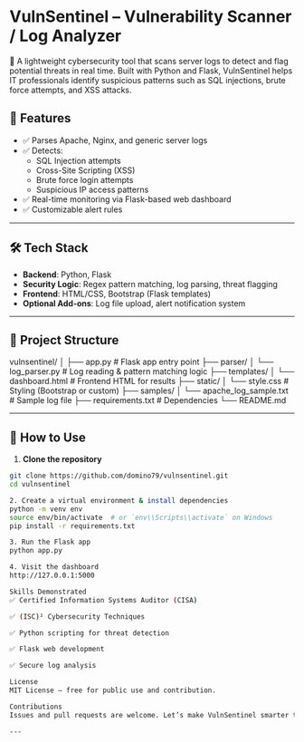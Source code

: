 # VulnSentinel – Vulnerability Scanner / Log Analyzer

🔐 A lightweight cybersecurity tool that scans server logs to detect and flag potential threats in real time. Built with Python and Flask, VulnSentinel helps IT professionals identify suspicious patterns such as SQL injections, brute force attempts, and XSS attacks.

## 🚀 Features

- ✅ Parses Apache, Nginx, and generic server logs
- ✅ Detects:
  - SQL Injection attempts
  - Cross-Site Scripting (XSS)
  - Brute force login attempts
  - Suspicious IP access patterns
- ✅ Real-time monitoring via Flask-based web dashboard
- ✅ Customizable alert rules

---

## 🛠️ Tech Stack

- **Backend**: Python, Flask  
- **Security Logic**: Regex pattern matching, log parsing, threat flagging  
- **Frontend**: HTML/CSS, Bootstrap (Flask templates)  
- **Optional Add-ons**: Log file upload, alert notification system

---

## 📂 Project Structure

vulnsentinel/ │ ├── app.py # Flask app entry point ├── parser/ │ └── log_parser.py # Log reading & pattern matching logic ├── templates/ │ └── dashboard.html # Frontend HTML for results ├── static/ │ └── style.css # Styling (Bootstrap or custom) ├── samples/ │ └── apache_log_sample.txt # Sample log file ├── requirements.txt # Dependencies └── README.md

---

## 🧪 How to Use

1. **Clone the repository**
```bash
git clone https://github.com/domino79/vulnsentinel.git
cd vulnsentinel

2. Create a virtual environment & install dependencies
python -m venv env
source env/bin/activate  # or `env\\Scripts\\activate` on Windows
pip install -r requirements.txt

3. Run the Flask app
python app.py

4. Visit the dashboard
http://127.0.0.1:5000

Skills Demonstrated
✅ Certified Information Systems Auditor (CISA)

✅ (ISC)² Cybersecurity Techniques

✅ Python scripting for threat detection

✅ Flask web development

✅ Secure log analysis

License
MIT License – free for public use and contribution.

Contributions
Issues and pull requests are welcome. Let’s make VulnSentinel smarter together!

---

